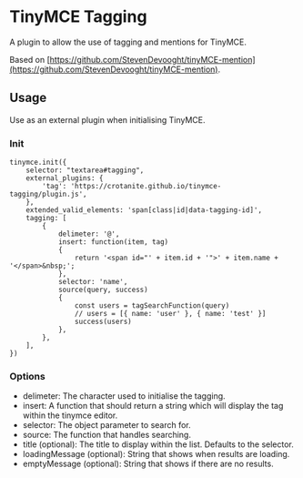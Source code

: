 # TinyMCE Tagging

A plugin to allow the use of tagging and mentions for TinyMCE.

Based on [https://github.com/StevenDevooght/tinyMCE-mention](https://github.com/StevenDevooght/tinyMCE-mention).

## Usage

Use as an external plugin when initialising TinyMCE.

### Init

```
tinymce.init({
	selector: "textarea#tagging",
	external_plugins: {
		'tag': 'https://crotanite.github.io/tinymce-tagging/plugin.js',
	},
	extended_valid_elements: 'span[class|id|data-tagging-id]',
	tagging: [
		{
			delimeter: '@',
			insert: function(item, tag)
			{
				return '<span id="' + item.id + '">' + item.name + '</span>&nbsp;';
			},
			selector: 'name',
			source(query, success)
			{
				const users = tagSearchFunction(query)
				// users = [{ name: 'user' }, { name: 'test' }]
				success(users)
			},
		},
	],
})
```

### Options
* delimeter: The character used to initialise the tagging.
* insert: A function that should return a string which will display the tag within the tinymce editor.
* selector: The object parameter to search for.
* source: The function that handles searching.
* title (optional): The title to display within the list. Defaults to the selector.
* loadingMessage (optional): String that shows when results are loading.
* emptyMessage (optional): String that shows if there are no results.